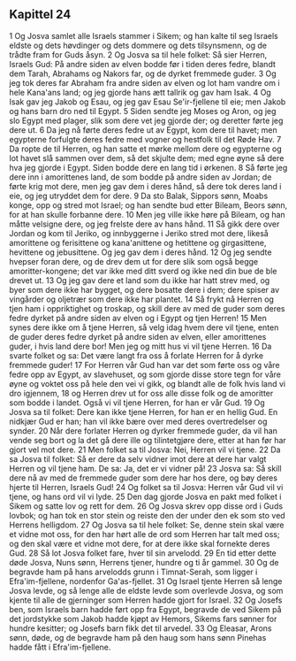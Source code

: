 ## Kapittel 24

1 Og Josva samlet alle Israels stammer i Sikem; og han kalte til seg Israels eldste og dets høvdinger og dets dommere og dets tilsynsmenn, og de trådte fram for Guds åsyn.
2 Og Josva sa til hele folket: Så sier Herren, Israels Gud: På andre siden av elven bodde før i tiden deres fedre, blandt dem Tarah, Abrahams og Nakors far, og de dyrket fremmede guder.
3 Og jeg tok deres far Abraham fra andre siden av elven og lot ham vandre om i hele Kana'ans land; og jeg gjorde hans ætt tallrik og gav ham Isak.
4 Og Isak gav jeg Jakob og Esau, og jeg gav Esau Se'ir-fjellene til eie; men Jakob og hans barn dro ned til Egypt.
5 Siden sendte jeg Moses og Aron, og jeg slo Egypt med plager, slik som dere vet jeg gjorde der; og deretter førte jeg dere ut.
6 Da jeg nå førte deres fedre ut av Egypt, kom dere til havet; men egypterne forfulgte deres fedre med vogner og hestfolk til det Røde Hav.
7 Da ropte de til Herren, og han satte et mørke mellom dere og egypterne og lot havet slå sammen over dem, så det skjulte dem; med egne øyne så dere hva jeg gjorde i Egypt. Siden bodde dere en lang tid i ørkenen.
8 Så førte jeg dere inn i amorittenes land, de som bodde på andre siden av Jordan; de førte krig mot dere, men jeg gav dem i deres hånd, så dere tok deres land i eie, og jeg utryddet dem for dere.
9 Da sto Balak, Sippors sønn, Moabs konge, opp og stred mot Israel; og han sendte bud etter Bileam, Beors sønn, for at han skulle forbanne dere.
10 Men jeg ville ikke høre på Bileam, og han måtte velsigne dere, og jeg frelste dere av hans hånd.
11 Så gikk dere over Jordan og kom til Jeriko, og innbyggerne i Jeriko stred mot dere, likeså amorittene og ferisittene og kana'anittene og hetittene og girgasittene, hevittene og jebusittene. Og jeg gav dem i deres hånd.
12 Og jeg sendte hvepser foran dere, og de drev dem ut for dere slik som også begge amoritter-kongene; det var ikke med ditt sverd og ikke ned din bue de ble drevet ut.
13 Og jeg gav dere et land som du ikke har hatt strev med, og byer som dere ikke har bygget, og dere bosatte dere i dem; dere spiser av vingårder og oljetrær som dere ikke har plantet.
14 Så frykt nå Herren og tjen ham i oppriktighet og troskap, og skill dere av med de guder som deres fedre dyrket på andre siden av elven og i Egypt og tjen Herren!
15 Men synes dere ikke om å tjene Herren, så velg idag hvem dere vil tjene, enten de guder deres fedre dyrket på andre siden av elven, eller amorittenes guder, i hvis land dere bor! Men jeg og mitt hus vi vil tjene Herren.
16 Da svarte folket og sa: Det være langt fra oss å forlate Herren for å dyrke fremmede guder!
17 For Herren vår Gud han var det som førte oss og våre fedre opp av Egypt, av slavehuset, og som gjorde disse store tegn for våre øyne og voktet oss på hele den vei vi gikk, og blandt alle de folk hvis land vi dro igjennem,
18 og Herren drev ut for oss alle disse folk og de amoritter som bodde i landet. Også vi vil tjene Herren, for han er vår Gud.
19 Og Josva sa til folket: Dere kan ikke tjene Herren, for han er en hellig Gud. En nidkjær Gud er han; han vil ikke bære over med deres overtredelser og synder.
20 Når dere forlater Herren og dyrker fremmede guder, da vil han vende seg bort og la det gå dere ille og tilintetgjøre dere, etter at han før har gjort vel mot dere.
21 Men folket sa til Josva: Nei, Herren vil vi tjene.
22 Da sa Josva til folket: Så er dere da selv vidner imot dere at dere har valgt Herren og vil tjene ham. De sa: Ja, det er vi vidner på!
23 Josva sa: Så skill dere nå av med de fremmede guder som dere har hos dere, og bøy deres hjerte til Herren, Israels Gud!
24 Og folket sa til Josva: Herren vår Gud vil vi tjene, og hans ord vil vi lyde.
25 Den dag gjorde Josva en pakt med folket i Sikem og satte lov og rett for dem.
26 Og Josva skrev opp disse ord i Guds lovbok; og han tok en stor stein og reiste den der under den ek som sto ved Herrens helligdom.
27 Og Josva sa til hele folket: Se, denne stein skal være et vidne mot oss, for den har hørt alle de ord som Herren har talt med oss; og den skal være et vidne mot dere, for at dere ikke skal fornekte deres Gud.
28 Så lot Josva folket fare, hver til sin arvelodd.
29 En tid etter dette døde Josva, Nuns sønn, Herrens tjener, hundre og ti år gammel.
30 Og de begravde ham på hans arvelodds grunn i Timnat-Serah, som ligger i Efra'im-fjellene, nordenfor Ga'as-fjellet.
31 Og Israel tjente Herren så lenge Josva levde, og så lenge alle de eldste levde som overlevde Josva, og som kjente til alle de gjerninger som Herren hadde gjort for Israel.
32 Og Josefs ben, som Israels barn hadde ført opp fra Egypt, begravde de ved Sikem på det jordstykke som Jakob hadde kjøpt av Hemors, Sikems fars sønner for hundre kesitter; og Josefs barn fikk det til arvedel.
33 Og Eleasar, Arons sønn, døde, og de begravde ham på den haug som hans sønn Pinehas hadde fått i Efra'im-fjellene.
